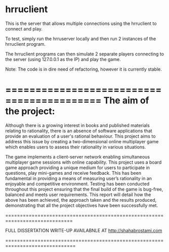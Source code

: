 hrruclient
==========

This is the server that allows multiple connections using the hrruclient to connect and play.

To test, simply run the hrruserver locally and then run 2 instances of the hrruclient program.

The hrruclient programs can then simulate 2 separate players connecting to the server (using 127.0.0.1 as the IP)
and play the game.

Note: The code is in dire need of refactoring, however it is currently stable.

==========================================
The aim of the project:
==========================================
Although there is a growing interest in books and published materials 
relating to rationality, there is an absence of software applications 
that provide an evaluation of a user's rational behaviour. This project 
aims to address this issue by creating a two-dimensional online 
multiplayer game which enables users to assess their rationality in 
various situations. 

The game implements a client-server network enabling simultaneous 
multiplayer game sessions with online capability. This project uses a 
board game approach providing a unique medium for users to 
participate in questions, play mini-games and receive feedback. This 
has been fundamental in providing a means of measuring user’s 
rationality in an enjoyable and competitive environment. Testing has 
been conducted throughout this project ensuring that the final build 
of the game is bug-free, balanced and meets user requirements. 
This report will detail how the above has been achieved, the 
approach taken and the results produced, demonstrating that all the 
project objectives have been successfully met. 

=============================================================================

FULL DISSERTATION WRITE-UP AVAILABNLE AT http://shahabrostami.com

==============================================================================
